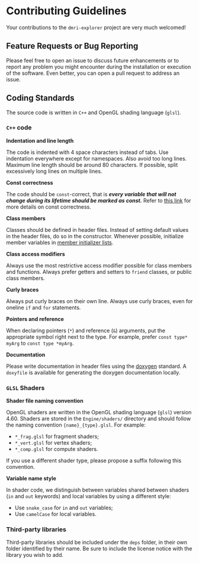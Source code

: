 # Contributing Guidelines

Your contributions to the `dmri-explorer` project are very much welcomed!

## Feature Requests or Bug Reporting

Please feel free to open an issue to discuss future enhancements or to report any problem you might encounter during the installation or execution of the software. Even better, you can open a pull request to address an issue.

## Coding Standards
The source code is written in `C++` and OpenGL shading language (`glsl`).

### `C++` code
__Indentation and line length__

The code is indented with 4 space characters instead of tabs. Use indentation everywhere except for namespaces. Also avoid too long lines. Maximum line length should be around 80 characters. If possible, split excessively long lines on multiple lines.

__Const correctness__

The code should be `const`-correct, that is _**every variable that will not change during its lifetime should be marked as const.**_ Refer to [this link](https://isocpp.org/wiki/faq/const-correctness) for more details on const correctness.

__Class members__

Classes should be defined in header files. Instead of setting default values in the header files, do so in the constructor. Whenever possible, initialize member variables in [member initializer lists](https://en.cppreference.com/w/cpp/language/constructor).

__Class access modifiers__

Always use the most restrictive access modifier possible for class members and functions. Always prefer getters and setters to `friend` classes, or public class members.

__Curly braces__

Always put curly braces on their own line. Always use curly braces, even for oneline `if` and `for` statements.

__Pointers and reference__

When declaring pointers (`*`) and reference (`&`) arguments, put the appropriate symbol right next to the type. For example, prefer `const type* myArg` to `const type *myArg`.

__Documentation__

Please write documentation in header files using the [doxygen](https://www.doxygen.nl/index.html) standard. A `doxyfile` is available for generating the doxygen documentation locally.


### `GLSL` Shaders

__Shader file naming convention__

OpenGL shaders are written in the OpenGL shading language (`glsl`) version 4.60. Shaders are stored in the `Engine/shaders/` directory and should follow the naming convention `{name}_{type}.glsl`. For example:
* `*_frag.glsl` for fragment shaders;
* `*_vert.glsl` for vertex shaders;
* `*_comp.glsl` for compute shaders.

If you use a different shader type, please propose a suffix following this convention.

__Variable name style__

In shader code, we distinguish between variables shared between shaders (`in` and `out` keywords) and local variables by using a different style:
* Use `snake_case` for `in` and `out` variables;
* Use `camelCase` for local variables.


### Third-party libraries

Third-party libraries should be included under the `deps` folder, in their own folder identified by their name. Be sure to include the license notice with the library you wish to add.
